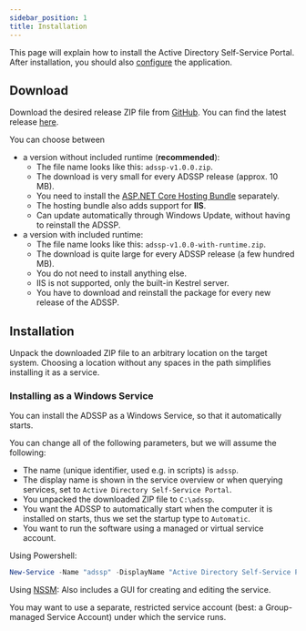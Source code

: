 ```yaml
---
sidebar_position: 1
title: Installation
---
```


This page will explain how to install the Active Directory Self-Service Portal. After installation, you should also [configure](./configuration.md) the application.

## Download

Download the desired release ZIP file from [GitHub](https://github.com/linova-software/adssp/releases). You can find the latest release [here](https://github.com/linova-software/adssp/releases/latest).

You can choose between

- a version without included runtime (**recommended**):
  - The file name looks like this: `adssp-v1.0.0.zip`.
  - The download is very small for every ADSSP release (approx. 10 MB).
  - You need to install the [ASP.NET Core Hosting Bundle](https://dotnet.microsoft.com/en-us/download/dotnet/6.0) separately.
  - The hosting bundle also adds support for **IIS**.
  - Can update automatically through Windows Update, without having to reinstall the ADSSP.
- a version with included runtime:
  - The file name looks like this: `adssp-v1.0.0-with-runtime.zip`.
  - The download is quite large for every ADSSP release (a few hundred MB).
  - You do not need to install anything else.
  - IIS is not supported, only the built-in Kestrel server.
  - You have to download and reinstall the package for every new release of the ADSSP.

## Installation

Unpack the downloaded ZIP file to an arbitrary location on the target system. Choosing a location without any spaces in the path simplifies installing it as a service.

### Installing as a Windows Service

You can install the ADSSP as a Windows Service, so that it automatically starts.

You can change all of the following parameters, but we will assume the following:

- The name (unique identifier, used e.g. in scripts) is `adssp`.
- The display name is shown in the service overview or when querying services, set to `Active Directory Self-Service Portal`.
- You unpacked the downloaded ZIP file to `C:\adssp`.
- You want the ADSSP to automatically start when the computer it is installed on starts, thus we set the startup type to `Automatic`.
- You want to run the software using a managed or virtual service account.

Using Powershell:

```powershell
New-Service -Name "adssp" -DisplayName "Active Directory Self-Service Portal" -BinaryPathName "C:\adssp\Linova.ActiveDirectory.SelfService.exe" -StartupType Automatic
```

Using [NSSM](https://nssm.cc): Also includes a GUI for creating and editing the service.

You may want to use a separate, restricted service account (best: a Group-managed Service Account) under which the service runs.
